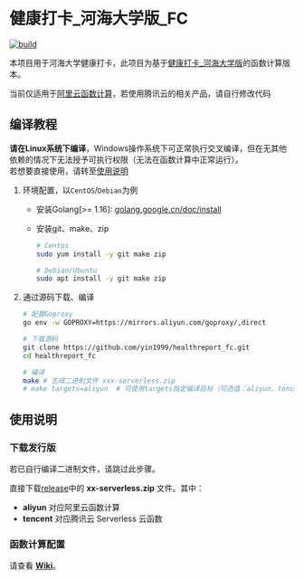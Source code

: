 # 健康打卡_河海大学版_FC

[![build](https://github.com/yin1999/healthreport_fc/actions/workflows/Build.yml/badge.svg)](https://github.com/yin1999/healthreport_fc/actions/workflows/Build.yml)

本项目用于河海大学健康打卡，此项目为基于[健康打卡_河海大学版](https://github.com/yin1999/healthreport)的函数计算版本。  

当前仅适用于[阿里云函数计算](https://fc.console.aliyun.com/)，若使用腾讯云的相关产品，请自行修改代码

## 编译教程

**请在Linux系统下编译**，Windows操作系统下可正常执行交叉编译，但在无其他依赖的情况下无法授予可执行权限（无法在函数计算中正常运行）。  
若想要直接使用，请转至[使用说明](#使用说明)

1. 环境配置，以`CentOS`/`Debian`为例

    - 安装Golang[>= 1.16]: [golang.google.cn/doc/install](https://golang.google.cn/doc/install)

    - 安装git、make、zip

       ```bash
       # Centos
       sudo yum install -y git make zip

       # Debian/Ubuntu
       sudo apt install -y git make zip
       ```

2. 通过源码下载、编译

    ```bash
    # 配置Goproxy
    go env -w GOPROXY=https://mirrors.aliyun.com/goproxy/,direct

    # 下载源码
    git clone https://github.com/yin1999/healthreport_fc.git
    cd healthreport_fc
    
    # 编译
    make # 生成二进制文件 xxx-serverless.zip
    # make targets=aliyun  # 可使用targets指定编译目标（可选值：aliyun、tencent）
    ```

## 使用说明

### 下载发行版

若已自行编译二进制文件，请跳过此步骤。

直接下载[release](https://github.com/yin1999/healthreport_fc/releases/latest)中的 **xx-serverless.zip** 文件。其中：

- **aliyun** 对应阿里云函数计算
- **tencent** 对应腾讯云 Serverless 云函数

### 函数计算配置

请查看 [**Wiki**](https://github.com/yin1999/healthreport_fc/wiki)。
